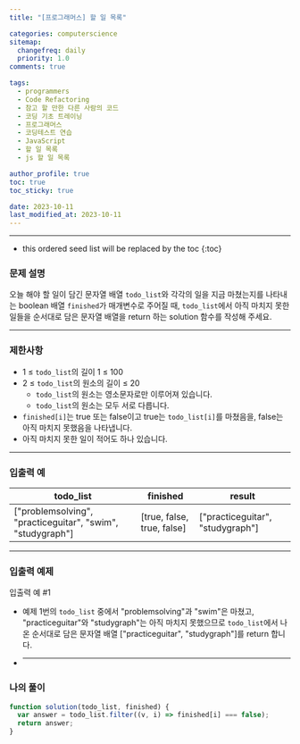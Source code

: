 ```yaml
---
title: "[프로그래머스] 할 일 목록"

categories: computerscience
sitemap:
  changefreq: daily
  priority: 1.0
comments: true

tags:
  - programmers
  - Code Refactoring
  - 참고 할 만한 다른 사람의 코드
  - 코딩 기초 트레이닝
  - 프로그래머스
  - 코딩테스트 연습
  - JavaScript
  - 할 일 목록
  - js 할 일 목록

author_profile: true
toc: true
toc_sticky: true

date: 2023-10-11
last_modified_at: 2023-10-11
---
```


---

<!-- prettier-ignore -->
* this ordered seed list will be replaced by the toc 
{:toc}

### 문제 설명

오늘 해야 할 일이 담긴 문자열 배열 `todo_list`와 각각의 일을 지금 마쳤는지를 나타내는 boolean 배열 `finished`가 매개변수로 주어질 때, `todo_list`에서 아직 마치지 못한 일들을 순서대로 담은 문자열 배열을 return 하는 solution 함수를 작성해 주세요.

---

### 제한사항

- 1 ≤ `todo_list`의 길이 1 ≤ 100
- 2 ≤ `todo_list`의 원소의 길이 ≤ 20
  - `todo_list`의 원소는 영소문자로만 이루어져 있습니다.
  - `todo_list`의 원소는 모두 서로 다릅니다.
- `finished[i]`는 true 또는 false이고 true는 `todo_list[i]`를 마쳤음을, false는 아직 마치지 못했음을 나타냅니다.
- 아직 마치지 못한 일이 적어도 하나 있습니다.

---

### 입출력 예

| todo_list                                                  | finished                   | result                           |
| ---------------------------------------------------------- | -------------------------- | -------------------------------- |
| ["problemsolving", "practiceguitar", "swim", "studygraph"] | [true, false, true, false] | ["practiceguitar", "studygraph"] |

---

### 입출력 예제

입출력 예 #1

- 예제 1번의 `todo_list` 중에서 "problemsolving"과 "swim"은 마쳤고, "practiceguitar"와 "studygraph"는 아직 마치지 못했으므로 `todo_list`에서 나온 순서대로 담은 문자열 배열 ["practiceguitar", "studygraph"]를 return 합니다.
- ***

### 나의 풀이

```jsx
function solution(todo_list, finished) {
  var answer = todo_list.filter((v, i) => finished[i] === false);
  return answer;
}
```
